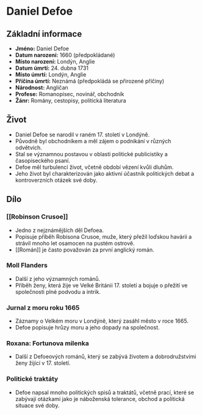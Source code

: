 # Daniel Defoe
## Základní informace
- **Jméno:** Daniel Defoe
- **Datum narození:** 1660 (předpokládané)
- **Místo narození:** Londýn, Anglie
- **Datum úmrtí:** 24. dubna 1731
- **Místo úmrtí:** Londýn, Anglie
- **Příčina úmrtí:** Neznámá (předpokládá se přirozené příčiny)
- **Národnost:** Angličan
- **Profese:** Romanopisec, novinář, obchodník
- **Žánr:** Romány, cestopisy, politická literatura

## Život
- Daniel Defoe se narodil v raném 17. století v Londýně.
- Původně byl obchodníkem a měl zájem o podnikání v různých odvětvích.
- Stal se významnou postavou v oblasti politické publicistiky a časopiseckého psaní.
- Defoe měl turbulencí život, včetně období vězení kvůli dluhům.
- Jeho život byl charakterizován jako aktivní účastník politických debat a kontroverzních otázek své doby.

## Dílo

### [[Robinson Crusoe]]
- Jedno z nejznámějších děl Defoea.
- Popisuje příběh Robisona Crusoe, muže, který přežil loďskou havárii a strávil mnoho let osamocen na pustém ostrově.
- [[Román]] je často považován za první anglický román.

### Moll Flanders
- Další z jeho významných románů.
- Příběh ženy, která žije ve Velké Británii 17. století a bojuje o přežití ve společnosti plné podvodu a intrik.

### Jurnal z moru roku 1665
- Záznamy o Velkém moru v Londýně, který zasáhl město v roce 1665.
- Defoe popisuje hrůzy moru a jeho dopady na společnost.

### Roxana: Fortunova milenka
- Další z Defoeových románů, který se zabývá životem a dobrodružstvími ženy žijící v 17. století.

### Politické traktáty
- Defoe napsal mnoho politických spisů a traktátů, včetně prací, které se zabývají otázkami jako je náboženská tolerance, obchod a politická situace své doby.